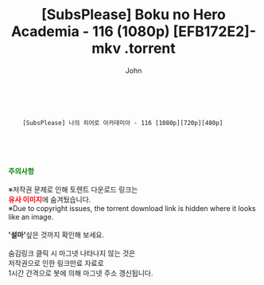 ﻿---
layout: post
title:  "                   [SubsPlease] Boku no Hero Academia - 116 (1080p) [EFB172E2]-mkv                .torrent"
author: John
categories: [ 애니/만화 ]
tags: [  ]
image:  
description: "                   [SubsPlease] Boku no Hero Academia - 116 (1080p) [EFB172E2]-mkv                 torrent 정보 공유"
toc: true
toc_sticky: true
---

<br>

        [SubsPlease] 나의 히어로 아카데미아 - 116 [1080p][720p][480p]    
    
<br><br><br>
<p data-ke-size="size16"><b><span style="color: green;">주의사항</span></b><br /><br />※저작권 문제로 인해 토렌트 다운로드 링크는<br /><b><span style="color: red;">유사 이미지</span></b>에 숨겨뒀습니다.<br />※Due to copyright issues, the torrent download link is hidden where it looks like an image.<br /><br /><b>'설마'</b>싶은 것까지 확인해 보세요.<br /><br />숨김링크 클릭 시 마그넷 나타나지 않는 것은<br />저작권으로 인한 링크만료 자료로<br />1시간 간격으로 봇에 의해 마그넷 주소 갱신됩니다.</p>
